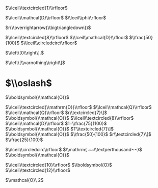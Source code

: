 $\\lceil\\textcircled{1}\\rfloor$

$\\lceil\\mathcal{D}\\rfloor$ $\\lceil\\phi\\rfloor$

$r(\\overrightarrow{\\bigtriangledown})$

$\\lceil\\textcircled{8}\\rfloor$ $\\lceil\\mathcal{D}\\rfloor$ $\\frac{50}{100}$ $\\lceil\\circledcirc\\rfloor$

$\\left\[0\\right\].$

$\\left\[\\varnothing\\right\]$

# $\\oslash$

$\\boldsymbol{\\mathcal{O}}$

$\\lceil\\textcircled{\\mathrm{D}}\\rfloor$ $\\lceil\\mathcal{Q}\\rfloor$ $\\lceil\\mathcal{Q}\\rfloor$ $r\\textcircled{7}\]$ $\\boldsymbol{\\mathcal{O}}$ $\\lceil\\textcircled{8}\\rfloor$ $\\lceil\\mathcal{D}\\rfloor$ $1=\\frac{75}{100}$ $\\boldsymbol{\\mathcal{O}}$ $T\\textcircled{7}\]$ $\\boldsymbol{\\mathcal{O}}$ $\\frac{50}{100}$ $r\\textcircled{7}\]$ $\\frac{25}{100}$

$\\lceil\\circledcirc\\rfloor$ $\\mathrm{ ~~\\textperthousand~~}$ $\\boldsymbol{\\mathcal{O}}$

$\\lceil\\textcircled{10}\\rfloor$ $\\boldsymbol{O}$ $\\lceil\\textcircled{12}\\rfloor$

$\\mathcal{O}\ 2$